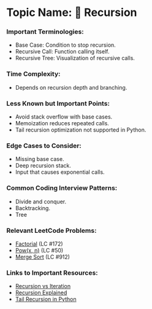 # Topic Name: 🔁 Recursion

### Important Terminologies:
- Base Case: Condition to stop recursion.
- Recursive Call: Function calling itself.
- Recursive Tree: Visualization of recursive calls.

### Time Complexity:
- Depends on recursion depth and branching.

### Less Known but Important Points:
- Avoid stack overflow with base cases.
- Memoization reduces repeated calls.
- Tail recursion optimization not supported in Python.

### Edge Cases to Consider:
- Missing base case.
- Deep recursion stack.
- Input that causes exponential calls.

### Common Coding Interview Patterns:
- Divide and conquer.
- Backtracking.
- Tree

### Relevant LeetCode Problems:
- [Factorial](https://leetcode.com/problems/factorial-trailing-zeroes/) (LC #172)
- [Pow(x, n)](https://leetcode.com/problems/powx-n/) (LC #50)
- [Merge Sort](https://leetcode.com/problems/sort-an-array/) (LC #912)

### Links to Important Resources:
- [Recursion vs Iteration](https://www.geeksforgeeks.org/recursion-vs-iteration/)
- [Recursion Explained](https://www.geeksforgeeks.org/recursion/)
- [Tail Recursion in Python](https://stackoverflow.com/questions/13591970/does-python-optimize-tail-recursion)